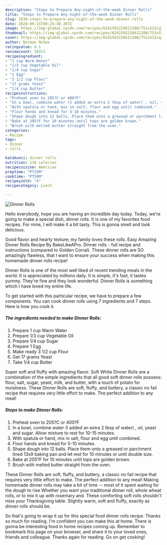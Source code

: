```yaml
---
description: "Steps to Prepare Any-night-of-the-week Dinner Rolls"
title: "Steps to Prepare Any-night-of-the-week Dinner Rolls"
slug: 1638-steps-to-prepare-any-night-of-the-week-dinner-rolls
date: 2020-09-15T00:25:40.307Z
image: https://img-global.cpcdn.com/recipes/6241592226611200/751x532cq70/dinner-rolls-recipe-main-photo.jpg
thumbnail: https://img-global.cpcdn.com/recipes/6241592226611200/751x532cq70/dinner-rolls-recipe-main-photo.jpg
cover: https://img-global.cpcdn.com/recipes/6241592226611200/751x532cq70/dinner-rolls-recipe-main-photo.jpg
author: Norman McGee
ratingvalue: 4.1
reviewcount: 10313
recipeingredient:
- "1 cup Warm Water"
- "1/3 cup Vegetable Oil"
- "1/4 cup Sugar"
- "1 Egg"
- "3 1/2 cup Flour"
- "17 grams Yeast"
- "1/4 cup Butter"
recipeinstructions:
- "Preheat oven to 205?C or 400?F"
- "In a bowl, combine water (I added an extra 2 tbsp of water) , oil, yeast and sugar. Allow mixture to rest for 10-15 minutes."
- "With spatula or hand, mix in salt, flour and egg until combined."
- "Flour hands and knead for 5-10 minutes."
- "Shape dough into 12 balls. Place them onto a greased or parchment lined 13x9 baking pan and let rest for 10 minutes or until double size."
- "Bake at 205?F for 10 minutes until tops are golden brown."
- "Brush with melted butter straight from the oven."
categories:
- Recipe
tags:
- dinner
- rolls

katakunci: dinner rolls 
nutrition: 118 calories
recipecuisine: American
preptime: "PT15M"
cooktime: "PT59M"
recipeyield: "4"
recipecategory: Lunch

---
```



![Dinner Rolls](https://img-global.cpcdn.com/recipes/6241592226611200/751x532cq70/dinner-rolls-recipe-main-photo.jpg)

Hello everybody, hope you are having an incredible day today. Today, we're going to make a special dish, dinner rolls. It is one of my favorites food recipes. For mine, I will make it a bit tasty. This is gonna smell and look delicious.

Good flavor and hearty texture; my family loves these rolls. Easy Amazing Dinner Rolls Recipe By BakeLikeAPro. Dinner rolls - full recipe and instructions (compared to Golden Corral). These dinner rolls are SO amazingly flawless, that I want to ensure your success when making this homemade dinner rolls recipe!

Dinner Rolls is one of the most well liked of recent trending meals in the world. It is appreciated by millions daily. It is simple, it's fast, it tastes yummy. They're fine and they look wonderful. Dinner Rolls is something which I have loved my entire life.


To get started with this particular recipe, we have to prepare a few components. You can cook dinner rolls using 7 ingredients and 7 steps. Here is how you cook it.

<!--inarticleads1-->

##### The ingredients needed to make Dinner Rolls:

1. Prepare 1 cup Warm Water
1. Prepare 1/3 cup Vegetable Oil
1. Prepare 1/4 cup Sugar
1. Prepare 1 Egg
1. Make ready 3 1/2 cup Flour
1. Get 17 grams Yeast
1. Take 1/4 cup Butter


Super soft and fluffy with amazing flavor. Soft White Dinner Rolls are a combination of the simple ingredients that all good soft dinner rolls possess: flour, salt, sugar, yeast, milk, and butter, with a touch of potato for moistness. These Dinner Rolls are soft, fluffy, and buttery, a classic no fail recipe that requires very little effort to make. The perfect addition to any meal! 

<!--inarticleads2-->

##### Steps to make Dinner Rolls:

1. Preheat oven to 205?C or 400?F
1. In a bowl, combine water (I added an extra 2 tbsp of water) , oil, yeast and sugar. Allow mixture to rest for 10-15 minutes.
1. With spatula or hand, mix in salt, flour and egg until combined.
1. Flour hands and knead for 5-10 minutes.
1. Shape dough into 12 balls. Place them onto a greased or parchment lined 13x9 baking pan and let rest for 10 minutes or until double size.
1. Bake at 205?F for 10 minutes until tops are golden brown.
1. Brush with melted butter straight from the oven.


These Dinner Rolls are soft, fluffy, and buttery, a classic no fail recipe that requires very little effort to make. The perfect addition to any meal! Making homemade dinner rolls may take a bit of time -- most of it spent waiting for the dough to rise Whether you want your traditional dinner roll, whole wheat rolls, or to mix it up with rosemary and. These comforting soft rolls shouldn&#39;t miss your Thanksgiving table. Slightly warm, soft and fluffy, exactly as dinner rolls should be. 

So that's going to wrap it up for this special food dinner rolls recipe. Thanks so much for reading. I'm confident you can make this at home. There is gonna be interesting food in home recipes coming up. Remember to bookmark this page on your browser, and share it to your loved ones, friends and colleague. Thanks again for reading. Go on get cooking!
